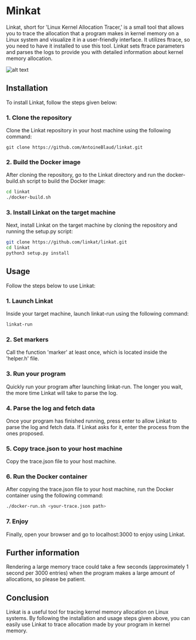 # Minkat

Linkat, short for 'Linux Kernel Allocation Tracer,' is a small tool that allows you to trace the allocation that a program makes in kernel memory on a Linux system and visualize it in a user-friendly interface. It utilizes ftrace, so you need to have it installed to use this tool. Linkat sets ftrace parameters and parses the logs to provide you with detailed information about kernel memory allocation.

![alt text](https://i.ibb.co/RjvXFyK/Capture-d-cran-2023-02-15-202702.png)



## Installation

To install Linkat, follow the steps given below:
### 1. Clone the repository

Clone the Linkat repository in your host machine using the following command:


    git clone https://github.com/AntoineBlaud/linkat.git

### 2. Build the Docker image

After cloning the repository, go to the Linkat directory and run the docker-build.sh script to build the Docker image:

```bash
cd linkat
./docker-build.sh
```

###  3. Install Linkat on the target machine

Next, install Linkat on the target machine by cloning the repository and running the setup.py script:


```bash
git clone https://github.com/linkat/linkat.git
cd linkat
python3 setup.py install
```
## Usage

Follow the steps below to use Linkat:
###  1. Launch Linkat

Inside your target machine, launch linkat-run using the following command:
```bash
linkat-run
```
### 2. Set markers

Call the function 'marker' at least once, which is located inside the 'helper.h' file.
###  3. Run your program

Quickly run your program after launching linkat-run. The longer you wait, the more time Linkat will take to parse the log.
### 4. Parse the log and fetch data

Once your program has finished running, press enter to allow Linkat to parse the log and fetch data. If Linkat asks for it, enter the process from the ones proposed.
### 5. Copy trace.json to your host machine

Copy the trace.json file to your host machine.
### 6. Run the Docker container

After copying the trace.json file to your host machine, run the Docker container using the following command:

```bash
./docker-run.sh <your-trace.json path>
```

### 7. Enjoy

Finally, open your browser and go to localhost:3000 to enjoy using Linkat.

## Further information

Rendering a large memory trace could take a few seconds (approximately 1 second per 3000 entries) when the program makes a large amount of allocations, so please be patient.

## Conclusion

Linkat is a useful tool for tracing kernel memory allocation on Linux systems. By following the installation and usage steps given above, you can easily use Linkat to trace allocation made by your program in kernel memory.
